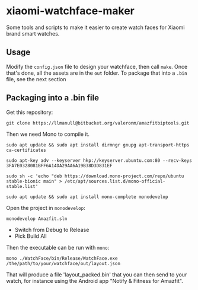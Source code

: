 # xiaomi-watchface-maker

Some tools and scripts to make it easier to create watch faces for Xiaomi brand smart watches.

## Usage

Modify the `config.json` file to design your watchface, then call `make`. Once
that's done, all the assets are in the `out` folder. To package that into a
`.bin` file, see the next section

## Packaging into a .bin file

Get this repository:

`git clone https://llmanull@bitbucket.org/valeronm/amazfitbiptools.git`

Then we need Mono to compile it.

`sudo apt update && sudo apt install dirmngr gnupg apt-transport-https ca-certificates`

`sudo apt-key adv --keyserver hkp://keyserver.ubuntu.com:80 --recv-keys 3FA7E0328081BFF6A14DA29AA6A19B38D3D831EF`

`sudo sh -c 'echo "deb https://download.mono-project.com/repo/ubuntu stable-bionic main" > /etc/apt/sources.list.d/mono-official-stable.list'`

`sudo apt update && sudo apt install mono-complete monodevelop`

Open the project in `monodevelop`:

`monodevelop Amazfit.sln`

* Switch from Debug to Release
* Pick Build All

Then the executable can be run with `mono`:

`mono ./WatchFace/bin/Release/WatchFace.exe /the/path/to/your/watchface/out/layout.json`

That will produce a file 'layout_packed.bin' that you can then send to your
watch, for instance using the Android app "Notify & Fitness for Amazfit".
